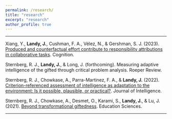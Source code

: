 ```yaml
---
permalink: /research/
title: "research"
excerpt: "research"
author_profile: true
---
```


-------

Xiang, Y., **Landy, J.**, Cushman, F. A., Vélez, N., & Gershman, S. J. (2023). [Produced and counterfactual effort contribute to responsibility attributions in collaborative tasks](https://web.archive.org/web/20230918164616/https://www.sciencedirect.com/science/article/abs/pii/S0010027723002433?dgcid=author). Cognition.

Sternberg, R. J., **Landy, J.**, & Long, J. (forthcoming). Measuring adaptive intelligence of the gifted through critical problem analysis. Roeper Review.

Sternberg, R. J., Chowkase, A., Parra-Martinez, F. A., & **Landy, J.** (2022). [Criterion-referenced assessment of
intelligence as adaptation to the environment: Is it possible, plausible, or practical?](https://web.archive.org/web/20230918164951/https://www.mdpi.com/2079-3200/10/3/57). Journal of Intelligence.

Sternberg, R. J., Chowkase, A., Desmet, O., Karami, S., **Landy, J.**, & Lu, J. (2021). [Beyond transformational giftedness](https://web.archive.org/web/20230918165132/https://www.mdpi.com/2227-7102/11/5/192). Education Sciences.

------ 
